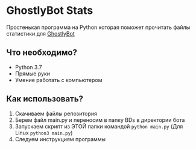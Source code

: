 # GhostlyBot Stats

Простенькая программа на Python которая поможет прочитать файлы статистики для [GhostlyBot](https://github.com/WheatleyHDD/GhostlyBot)

## Что необходимо?

- Python 3.7
- Прямые руки
- Умение работать с компьютером

## Как использовать?

1. Скачиваем файлы репозитория
2. Берем файл main.py и переносим в папку BDs в директории бота
3. Запускаем скрипт из ЭТОЙ папки командой `python main.py` (Для Linux `python3 main.py`)
4. Следуем инструкциям программы
